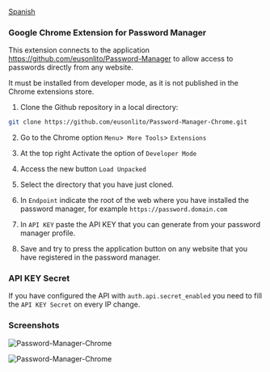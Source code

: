[Spanish](readme.md)

### Google Chrome Extension for Password Manager

This extension connects to the application https://github.com/eusonlito/Password-Manager to allow access to passwords directly from any website.

It must be installed from developer mode, as it is not published in the Chrome extensions store.

1. Clone the Github repository in a local directory:

```bash
git clone https://github.com/eusonlito/Password-Manager-Chrome.git
```

2. Go to the Chrome option `Menu`>` More Tools`> `Extensions`

3. At the top right Activate the option of `Developer Mode`

4. Access the new button `Load Unpacked`

5. Select the directory that you have just cloned.

6. In `Endpoint` indicate the root of the web where you have installed the password manager, for example `https://password.domain.com`

7. In `API KEY` paste the API KEY that you can generate from your password manager profile.

8. Save and try to press the application button on any website that you have registered in the password manager.

### API KEY Secret

If you have configured the API with `auth.api.secret_enabled` you need to fill the `API KEY Secret` on every IP change.

### Screenshots

![Password-Manager-Chrome](https://user-images.githubusercontent.com/644551/128035125-32c7521c-aac1-4727-9e1d-be33984b1ac5.png)

![Password-Manager-Chrome](https://user-images.githubusercontent.com/644551/128035231-d8bc1e19-13e5-42ff-bbce-0b20caa74be9.png)